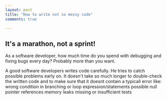 ```yaml
---
layout: post
title: "How to write not so messy code"
comments: true

---
```


## It's a marathon, not a sprint!

As a software developer, how much time do you spend with debugging and fixing bugs every day? Probably more than you want. 

A good software developers writes code carefully. He tries to catch possible problems early on.
It doesn't take so much longer to double-check the written code and to make sure that it doesnt contain a typicall error like:
wrong condition in branching or loop expression/statements
possible null pointer references
memory leaks
missing or insufficient tests




